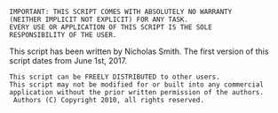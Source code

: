	IMPORTANT: THIS SCRIPT COMES WITH ABSOLUTELY NO WARRANTY 
	(NEITHER IMPLICIT NOT EXPLICIT) FOR ANY TASK.
	EVERY USE OR APPLICATION OF THIS SCRIPT IS THE SOLE 
	RESPONSIBILITY OF THE USER.
  
  This script has been written by Nicholas Smith.
	The first version of this script dates from June 1st, 2017.
	 
	This script can be FREELY DISTRIBUTED to other users.
	This script may not be modified for or built into any commercial 
	application without the prior written permission of the authors.
	 Authors (C) Copyright 2010, all rights reserved.
